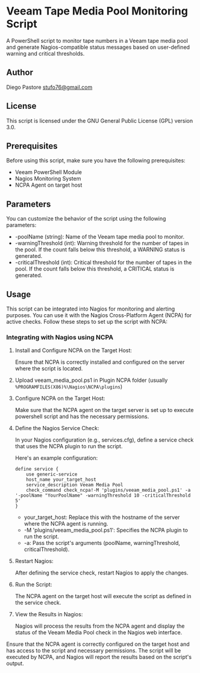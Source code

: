 # Veeam Tape Media Pool Monitoring Script

A PowerShell script to monitor tape numbers in a Veeam tape media pool and generate Nagios-compatible status messages based on user-defined warning and critical thresholds.

## Author

Diego Pastore stufo76@gmail.com

## License

This script is licensed under the GNU General Public License (GPL) version 3.0.

## Prerequisites

Before using this script, make sure you have the following prerequisites:

- Veeam PowerShell Module
- Nagios Monitoring System
- NCPA Agent on target host

## Parameters

You can customize the behavior of the script using the following parameters:

- -poolName (string): Name of the Veeam tape media pool to monitor.
- -warningThreshold (int): Warning threshold for the number of tapes in the pool. If the count falls below this threshold, a WARNING status is generated.
- -criticalThreshold (int): Critical threshold for the number of tapes in the pool. If the count falls below this threshold, a CRITICAL status is generated.

## Usage

This script can be integrated into Nagios for monitoring and alerting purposes. You can use it with the Nagios Cross-Platform Agent (NCPA) for active checks. Follow these steps to set up the script with NCPA:

### Integrating with Nagios using NCPA

1. Install and Configure NCPA on the Target Host:

   Ensure that NCPA is correctly installed and configured on the server where the script is located.

2. Upload veeam_media_pool.ps1 in Plugin NCPA folder (usually `%PROGRAMFILES(X86)%\Nagios\NCPA\plugins`)
   
3. Configure NCPA on the Target Host:

    Make sure that the NCPA agent on the target server is set up to execute powershell script and has the necessary permissions.

4. Define the Nagios Service Check:
   
   In your Nagios configuration (e.g., services.cfg), define a service check that uses the NCPA plugin to run the script.

   Here's an example configuration:

    ```
    define service {
        use generic-service
        host_name your_target_host
        service_description Veeam Media Pool
        check_command check_ncpa!-M 'plugins/veeam_media_pool.ps1' -a '-poolName "YourPoolName" -warningThreshold 10 -criticalThreshold 5'
    }
    ```

    - your_target_host: Replace this with the hostname of the server where the NCPA agent is running.
    - -M 'plugins/veeam_media_pool.ps1': Specifies the NCPA plugin to run the script.
    - -a: Pass the script's arguments (poolName, warningThreshold, criticalThreshold).

6. Restart Nagios:

    After defining the service check, restart Nagios to apply the changes.

7. Run the Script:

    The NCPA agent on the target host will execute the script as defined in the service check.

8. View the Results in Nagios:

    Nagios will process the results from the NCPA agent and display the status of the Veeam Media Pool check in the Nagios web interface.

Ensure that the NCPA agent is correctly configured on the target host and has access to the script and necessary permissions. The script will be executed by NCPA, and Nagios will report the results based on the script's output.
